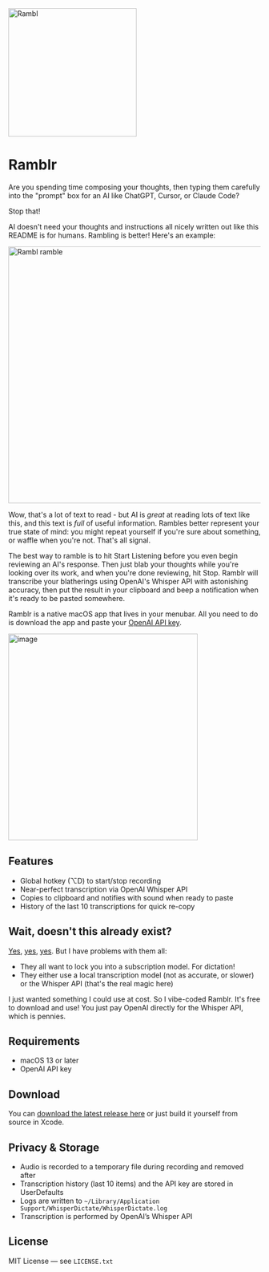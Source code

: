 <img width="256" height="256" alt="Rambl" src="https://github.com/user-attachments/assets/c933452f-f665-4710-b22d-ac1305d3e3b4" />

# Ramblr

Are you spending time composing your thoughts, then typing them carefully into the "prompt" box for an AI like ChatGPT, Cursor, or Claude Code?

Stop that!

AI doesn't need your thoughts and instructions all nicely written out like this README is for humans. Rambling is better! Here's an example:

<img width="512" height="512" alt="Rambl ramble" src="https://github.com/user-attachments/assets/44f9a7ab-34c2-4780-9c58-747dd1e37afb"/>

Wow, that's a lot of text to read - but AI is *great* at reading lots of text like this, and this text is _full_ of useful information. Rambles better represent your true state of mind: you might repeat yourself if you're sure about something, or waffle when you're not. That's all signal.

The best way to ramble is to hit Start Listening before you even begin reviewing an AI's response. Then just blab your thoughts while you're looking over its work, and when you're done reviewing, hit Stop. Ramblr will transcribe your blatherings using OpenAI's Whisper API with astonishing accuracy, then put the result in your clipboard and beep a notification when it's ready to be pasted somewhere.

Ramblr is a native macOS app that lives in your menubar. All you need to do is download the app and paste your [OpenAI API key](https://platform.openai.com/api-keys).

<img width="378" height="412" alt="image" src="https://github.com/user-attachments/assets/deac7513-ef88-4598-91b2-4201e29faa9b" />

## Features

- Global hotkey (⌥D) to start/stop recording
- Near-perfect transcription via OpenAI Whisper API
- Copies to clipboard and notifies with sound when ready to paste
- History of the last 10 transcriptions for quick re-copy

## Wait, doesn't this already exist?

[Yes](https://superwhisper.com), [yes](https://goodsnooze.gumroad.com/l/macwhisper), [yes](https://wisprflow.ai). But I have problems with them all:

- They all want to lock you into a subscription model. For dictation!
- They either use a local transcription model (not as accurate, or slower) or the Whisper API (that's the real magic here)

I just wanted something I could use at cost. So I vibe-coded Ramblr. It's free to download and use! You just pay OpenAI directly for the Whisper API, which is pennies.

## Requirements

- macOS 13 or later
- OpenAI API key

## Download

You can [download the latest release here](https://github.com/nfarina/ramblr/releases) or just build it yourself from source in Xcode.

## Privacy & Storage

- Audio is recorded to a temporary file during recording and removed after
- Transcription history (last 10 items) and the API key are stored in UserDefaults
- Logs are written to `~/Library/Application Support/WhisperDictate/WhisperDictate.log`
- Transcription is performed by OpenAI’s Whisper API

## License

MIT License — see `LICENSE.txt`
